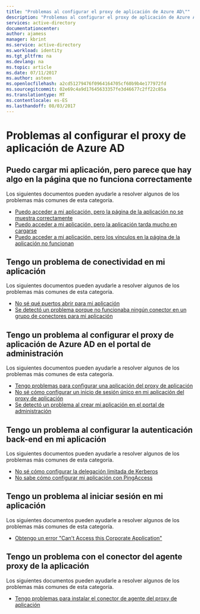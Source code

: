 ```yaml
---
title: "Problemas al configurar el proxy de aplicación de Azure AD\""
description: "Problemas al configurar el proxy de aplicación de Azure AD\""
services: active-directory
documentationcenter: 
author: ajamess
manager: kbrint
ms.service: active-directory
ms.workload: identity
ms.tgt_pltfrm: na
ms.devlang: na
ms.topic: article
ms.date: 07/11/2017
ms.author: asteen
ms.openlocfilehash: a2cd51279476f0964164705cf60b9b4e177972fd
ms.sourcegitcommit: 02e69c4a9d17645633357fe3d46677c2ff22c85a
ms.translationtype: MT
ms.contentlocale: es-ES
ms.lasthandoff: 08/03/2017
---
```

# <a name="problems-configuring-the-azure-ad-application-proxy"></a>Problemas al configurar el proxy de aplicación de Azure AD



## <a name="i-can-load-my-application-but-something-on-the-page-looks-broken"></a>Puedo cargar mi aplicación, pero parece que hay algo en la página que no funciona correctamente
  Los siguientes documentos pueden ayudarle a resolver algunos de los problemas más comunes de esta categoría.
  * [Puedo acceder a mi aplicación, pero la página de la aplicación no se muestra correctamente](https://docs.microsoft.com/azure/active-directory/application-proxy-page-appearance-broken-problem/?/?WT.mc_id=DMC_AAD_Manage_Apps_Troubleshooting_Nav)
  * [Puedo acceder a mi aplicación, pero la aplicación tarda mucho en cargarse](https://docs.microsoft.com/azure/active-directory/application-proxy-page-load-speed-problem/?/?WT.mc_id=DMC_AAD_Manage_Apps_Troubleshooting_Nav)
  * [Puedo acceder a mi aplicación, pero los vínculos en la página de la aplicación no funcionan](https://docs.microsoft.com/azure/active-directory/application-proxy-page-links-broken-problem/?/?WT.mc_id=DMC_AAD_Manage_Apps_Troubleshooting_Nav)

## <a name="im-having-a-connectivity-problem-my-application"></a>Tengo un problema de conectividad en mi aplicación
  Los siguientes documentos pueden ayudarle a resolver algunos de los problemas más comunes de esta categoría.
  * [No sé qué puertos abrir para mi aplicación](https://docs.microsoft.com/azure/active-directory/application-proxy-connectivity-ports-how-to/?/?WT.mc_id=DMC_AAD_Manage_Apps_Troubleshooting_Nav)
  * [Se detectó un problema porque no funcionaba ningún conector en un grupo de conectores para mi aplicación](https://docs.microsoft.com/azure/active-directory/application-proxy-connectivity-no-working-connector/?/?WT.mc_id=DMC_AAD_Manage_Apps_Troubleshooting_Nav)

## <a name="im-having-a-problem-configuring-the-azure-ad-application-proxy-in-the-admin-portal"></a>Tengo un problema al configurar el proxy de aplicación de Azure AD en el portal de administración
  Los siguientes documentos pueden ayudarle a resolver algunos de los problemas más comunes de esta categoría.
  * [Tengo problemas para configurar una aplicación del proxy de aplicación](https://docs.microsoft.com/azure/active-directory/application-proxy-config-how-to/?/?WT.mc_id=DMC_AAD_Manage_Apps_Troubleshooting_Nav)
  * [No sé cómo configurar un inicio de sesión único en mi aplicación del proxy de aplicación](https://docs.microsoft.com/azure/active-directory/application-proxy-config-sso-how-to/?/?WT.mc_id=DMC_AAD_Manage_Apps_Troubleshooting_Nav)
  * [Se detectó un problema al crear mi aplicación en el portal de administración](https://docs.microsoft.com/azure/active-directory/application-proxy-config-problem/?/?WT.mc_id=DMC_AAD_Manage_Apps_Troubleshooting_Nav)

## <a name="im-having-a-problem-setting-up-back-end-authentication-to-my-application"></a>Tengo un problema al configurar la autenticación back-end en mi aplicación
  Los siguientes documentos pueden ayudarle a resolver algunos de los problemas más comunes de esta categoría.
  * [No sé cómo configurar la delegación limitada de Kerberos](https://docs.microsoft.com/azure/active-directory/application-proxy-back-end-kerberos-constrained-delegation-how-to/?/?WT.mc_id=DMC_AAD_Manage_Apps_Troubleshooting_Nav)
  * [No sabe cómo configurar mi aplicación con PingAccess](https://docs.microsoft.com/azure/active-directory/application-proxy-back-end-ping-access-how-to/?/?WT.mc_id=DMC_AAD_Manage_Apps_Troubleshooting_Nav)

## <a name="im-having-a-problem-when-signing-in-to-my-application"></a>Tengo un problema al iniciar sesión en mi aplicación
  Los siguientes documentos pueden ayudarle a resolver algunos de los problemas más comunes de esta categoría.
  * [Obtengo un error "Can't Access this Corporate Application"](https://docs.microsoft.com/azure/active-directory/application-proxy-sign-in-bad-gateway-timeout-error/?/?WT.mc_id=DMC_AAD_Manage_Apps_Troubleshooting_Nav)

## <a name="im-having-a-problem-with-the-application-proxy-agent-connector"></a>Tengo un problema con el conector del agente proxy de la aplicación
  Los siguientes documentos pueden ayudarle a resolver algunos de los problemas más comunes de esta categoría.
  * [Tengo problemas para instalar el conector de agente del proxy de aplicación](https://docs.microsoft.com/azure/active-directory/application-proxy-connector-installation-problem/?/?WT.mc_id=DMC_AAD_Manage_Apps_Troubleshooting_Nav)
